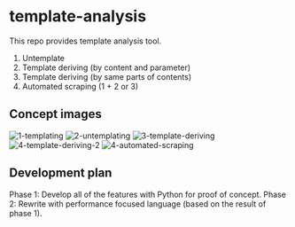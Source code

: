 # template-analysis

This repo provides template analysis tool.

1. Untemplate
2. Template deriving (by content and parameter)
3. Template deriving (by same parts of contents)
4. Automated scraping (1 + 2 or 3)

## Concept images

![1-templating](https://user-images.githubusercontent.com/2596972/73120667-7bafbf80-3fb4-11ea-823f-263c0010e0e9.png)
![2-untemplating](https://user-images.githubusercontent.com/2596972/73120668-7bafbf80-3fb4-11ea-9426-5471fcf2e601.png)
![3-template-deriving](https://user-images.githubusercontent.com/2596972/73120669-7bafbf80-3fb4-11ea-8236-1ab68f75ce60.png)
![4-template-deriving-2](https://user-images.githubusercontent.com/2596972/73120670-7c485600-3fb4-11ea-9eba-01aaafd08e4e.png)
![4-automated-scraping](https://user-images.githubusercontent.com/2596972/73120671-7c485600-3fb4-11ea-8ed6-56b93ee99b3a.png)

## Development plan


Phase 1: Develop all of the features with Python for proof of concept.
Phase 2: Rewrite with performance focused language (based on the result of phase 1).

